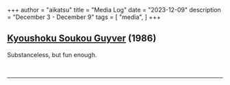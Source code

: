 +++
author = "aikatsu"
title = "Media Log"
date = "2023-12-09"
description = "December 3 - December 9"
tags = [
    "media",
]
+++

## [Kyoushoku Soukou Guyver](https://anidb.net/anime/1412) (1986)
<!--more-->

Substanceless, but fun enough. 

<br>

---

<br>







